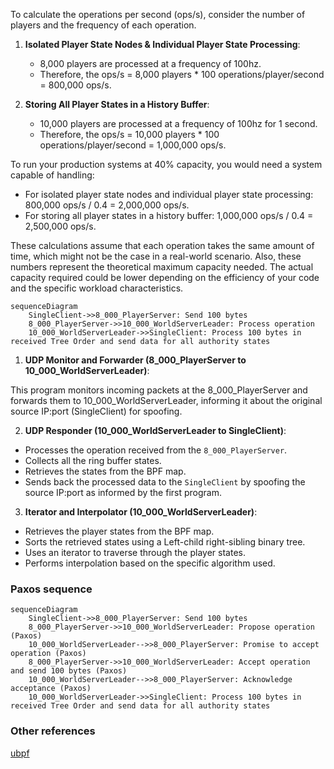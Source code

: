 To calculate the operations per second (ops/s), consider the number of players and the frequency of each operation.

1. **Isolated Player State Nodes & Individual Player State Processing**:

   - 8,000 players are processed at a frequency of 100hz.
   - Therefore, the ops/s = 8,000 players \* 100 operations/player/second = 800,000 ops/s.

2. **Storing All Player States in a History Buffer**:

   - 10,000 players are processed at a frequency of 100hz for 1 second.
   - Therefore, the ops/s = 10,000 players \* 100 operations/player/second = 1,000,000 ops/s.

To run your production systems at 40% capacity, you would need a system capable of handling:

- For isolated player state nodes and individual player state processing: 800,000 ops/s / 0.4 = 2,000,000 ops/s.
- For storing all player states in a history buffer: 1,000,000 ops/s / 0.4 = 2,500,000 ops/s.

These calculations assume that each operation takes the same amount of time, which might not be the case in a real-world scenario. Also, these numbers represent the theoretical maximum capacity needed. The actual capacity required could be lower depending on the efficiency of your code and the specific workload characteristics.

```mermaid
sequenceDiagram
    SingleClient->>8_000_PlayerServer: Send 100 bytes
    8_000_PlayerServer->>10_000_WorldServerLeader: Process operation
    10_000_WorldServerLeader->>SingleClient: Process 100 bytes in received Tree Order and send data for all authority states
```

1. **UDP Monitor and Forwarder (8_000_PlayerServer to 10_000_WorldServerLeader)**:

This program monitors incoming packets at the 8_000_PlayerServer and forwards them to 10_000_WorldServerLeader, informing it about the original source IP:port (SingleClient) for spoofing.

2. **UDP Responder (10_000_WorldServerLeader to SingleClient)**:

- Processes the operation received from the `8_000_PlayerServer`.
- Collects all the ring buffer states.
- Retrieves the states from the BPF map.
- Sends back the processed data to the `SingleClient` by spoofing the source IP:port as informed by the first program.

3. **Iterator and Interpolator (10_000_WorldServerLeader)**:

- Retrieves the player states from the BPF map.
- Sorts the retrieved states using a Left-child right-sibling binary tree.
- Uses an iterator to traverse through the player states.
- Performs interpolation based on the specific algorithm used.

### Paxos sequence

```mermaid
sequenceDiagram
    SingleClient->>8_000_PlayerServer: Send 100 bytes
    8_000_PlayerServer->>10_000_WorldServerLeader: Propose operation (Paxos)
    10_000_WorldServerLeader-->>8_000_PlayerServer: Promise to accept operation (Paxos)
    8_000_PlayerServer->>10_000_WorldServerLeader: Accept operation and send 100 bytes (Paxos)
    10_000_WorldServerLeader-->>8_000_PlayerServer: Acknowledge acceptance (Paxos)
    10_000_WorldServerLeader->>SingleClient: Process 100 bytes in received Tree Order and send data for all authority states
```

### Other references

[ubpf](https://github.com/iovisor/ubpf/)
